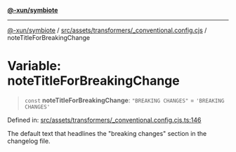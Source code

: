 [**@-xun/symbiote**](../../../../../README.md)

***

[@-xun/symbiote](../../../../../README.md) / [src/assets/transformers/\_conventional.config.cjs](../README.md) / noteTitleForBreakingChange

# Variable: noteTitleForBreakingChange

> `const` **noteTitleForBreakingChange**: `"BREAKING CHANGES"` = `'BREAKING CHANGES'`

Defined in: [src/assets/transformers/\_conventional.config.cjs.ts:146](https://github.com/Xunnamius/symbiote/blob/b4ce62825fc0ab0648e371a38e522f8ee71b6ea1/src/assets/transformers/_conventional.config.cjs.ts#L146)

The default text that headlines the "breaking changes" section in
the changelog file.
